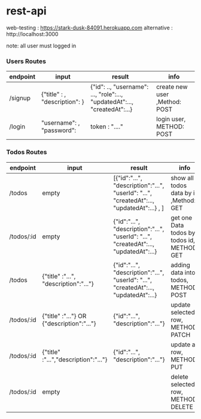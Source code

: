 # rest-api

web-testing : https://stark-dusk-84091.herokuapp.com
alternative : http://localhost:3000

note: all user must logged in

### Users Routes
| endpoint | input | result | info |
| ------ | ------ |-------- | -------|
| /signup | {"title" : <string>, "description": <string> }| {"id": ..,  "username": ..., "role":..., "updatedAt":...,  "createdAt":...}  |create new user ,Method: POST|
| /login | "username": <string>, "password": <string> | token : "...." | login user, METHOD: POST |

### Todos Routes
| endpoint | input | result | info |
| ------ | ------ |-------- | -------|
| /todos | empty| [{"id":"...", "description":"...", "userId": "...", "createdAt":...,  "updatedAt":...} , ] |show all todos data by id ,Method: GET|
| /todos/:id |empty|  {"id":"...", "description":"...", "userId": "...", "createdAt":...,  "updatedAt":...}  | get one Data todos by todos id, METHOD: GET |
| /todos | {"title" :"...", "description":"..."} | {"id":"...", "description":"...", "userId": "...", "createdAt":...,  "updatedAt":...} | adding data into todos, METHOD: POST |
| /todos/:id | {"title" :"..."} OR {"description":"..."} | {"id":"...", "description":"..."} | update selected row, METHOD: PATCH |
| /todos/:id | {"title" :"...","description":"..."} | {"id":"...", "description":"..."} | update all row, METHOD: PUT |
| /todos/:id | empty | <User id> | delete selected row, METHOD: DELETE |


